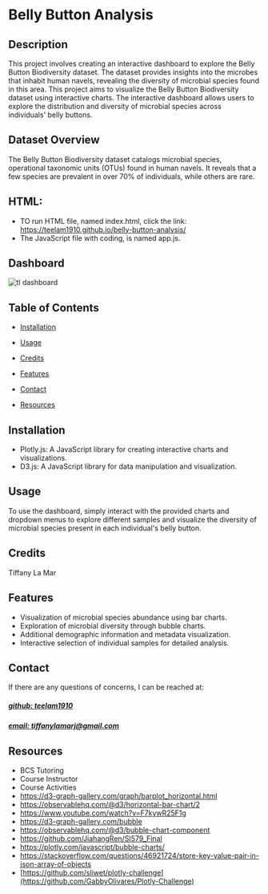 # Belly Button Analysis



## Description
This project involves creating an interactive dashboard to explore the Belly Button Biodiversity dataset. The dataset provides insights into the microbes that inhabit human navels, revealing the diversity of microbial species found in this area. This project aims to visualize the Belly Button Biodiversity dataset using interactive charts. The interactive dashboard allows users to explore the distribution and diversity of microbial species across individuals' belly buttons.

## Dataset Overview
The Belly Button Biodiversity dataset catalogs microbial species, operational taxonomic units (OTUs) found in human navels. It reveals that a few species are prevalent in over 70% of individuals, while others are rare.

## HTML:

- TO run HTML file, named index.html, click the link: https://teelam1910.github.io/belly-button-analysis/
- The JavaScript file with coding, is named app.js. 



## Dashboard
![tl dashboard](https://github.com/teelam1910/belly-button-analysis/assets/132629216/e98ef7e8-0957-4319-ab54-a39a1a275961)


## Table of Contents
- [Installation](#installation)
- [Usage](#usage)
- [Credits](#credits)

- [Features](#features)

- [Contact](#contact)
- [Resources](#resources)

## Installation
- Plotly.js: A JavaScript library for creating interactive charts and visualizations.
- D3.js: A JavaScript library for data manipulation and visualization.

## Usage
To use the dashboard, simply interact with the provided charts and dropdown menus to explore different samples and visualize the diversity of microbial species present in each individual's belly button.

## Credits
Tiffany La Mar



## Features
- Visualization of microbial species abundance using bar charts. 
- Exploration of microbial diversity through bubble charts.
- Additional demographic information and metadata visualization.
- Interactive selection of individual samples for detailed analysis.



## Contact
If there are any questions of concerns, I can be reached at:
##### [github: teelam1910](https://github.com/teelam1910)
##### [email: tiffanylamarj@gmail.com](mailto:tiffanylamarj@gmail.com)


## Resources
- BCS Tutoring<br>
- Course Instructor
- Course Activities
- https://d3-graph-gallery.com/graph/barplot_horizontal.html
- https://observablehq.com/@d3/horizontal-bar-chart/2
- https://www.youtube.com/watch?v=F7kywR25F1g
- https://d3-graph-gallery.com/bubble
- https://observablehq.com/@d3/bubble-chart-component
- https://github.com/JiahangRen/SI579_Final
- https://plotly.com/javascript/bubble-charts/
- https://stackoverflow.com/questions/46921724/store-key-value-pair-in-json-array-of-objects
- [https://github.com/sliwet/plotly-challenge](https://github.com/GabbyOlivares/Plotly-Challenge)
 
